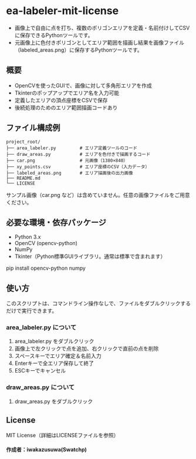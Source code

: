 # ea-labeler-mit-license
- 画像上で自由に点を打ち、複数のポリゴンエリアを定義・名前付けしてCSVに保存できるPythonツールです。
- 元画像上に色付きポリゴンとしてエリア範囲を描画し結果を画像ファイル（labeled_areas.png）に保存するPythonツールです。

## 概要
- OpenCVを使ったGUIで、画像に対して多角形エリアを作成
- Tkinterのポップアップでエリア名を入力可能
- 定義したエリアの頂点座標をCSVで保存
- 後続処理のためのエリア範囲描画コードあり

## ファイル構成例

```
project_root/
├── area_labeler.py         # エリア定義ツールのコード
├── draw_areas.py           # エリアを色付きで描画するコード
├── car.png                 # 元画像（1380×840）
├── xy_points.csv           # エリア座標のCSV（入力データ）
├── labeled_areas.png       # エリア描画後の出力画像
├── README.md
└── LICENSE
```
サンプル画像（car.png など）は含めていません。任意の画像ファイルをご用意ください。

## 必要な環境・依存パッケージ
- Python 3.x
- OpenCV (opencv-python)
- NumPy
- Tkinter（Python標準GUIライブラリ。通常は標準で含まれます）


pip install opencv-python numpy

## 使い方
このスクリプトは、コマンドライン操作なしで、ファイルをダブルクリックするだけで実行できます。

### area_labeler.py について
1. area_labeler.py をダブルクリック
2. 画像上で左クリックで点を追加、右クリックで直前の点を削除
3. スペースキーでエリア確定＆名前入力
4. Enterキーで全エリア保存して終了
5. ESCキーでキャンセル


### draw_areas.py について
1. draw_areas.py をダブルクリック


## License
MIT License（詳細はLICENSEファイルを参照）



#### 作成者：iwakazusuwa(Swatchp)



